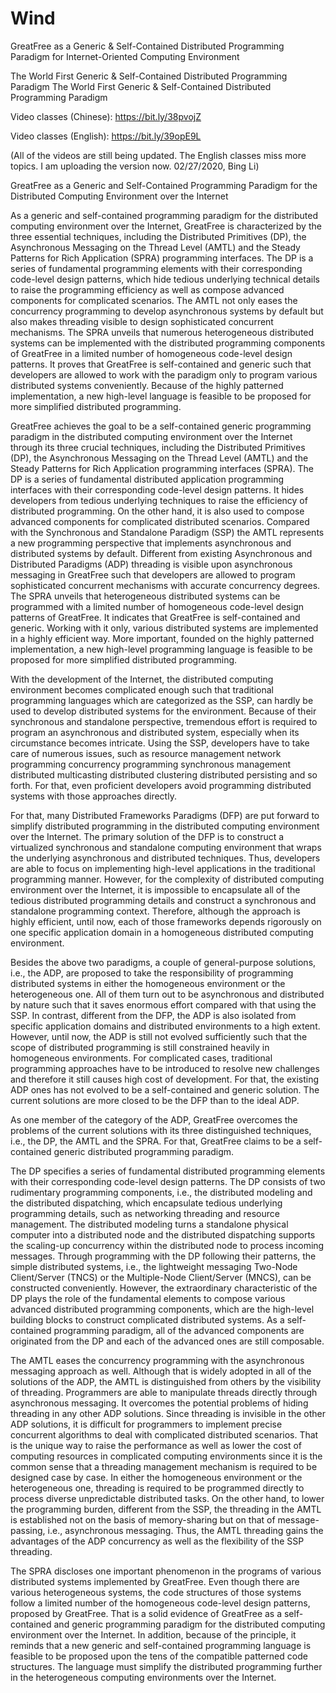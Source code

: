 # Wind
GreatFree as a Generic &amp; Self-Contained Distributed Programming Paradigm for Internet-Oriented Computing Environment


The World First Generic & Self-Contained Distributed Programming Paradigm
The World First Generic & Self-Contained Distributed Programming Paradigm

Video classes (Chinese): https://bit.ly/38pvojZ

Video classes (English): https://bit.ly/39opE9L

(All of the videos are still being updated. The English classes miss more topics. I am uploading the version now. 02/27/2020, Bing Li)

GreatFree as a Generic and Self-Contained Programming Paradigm for the Distributed Computing Environment over the Internet

As a generic and self-contained programming paradigm for the distributed computing environment over the Internet, GreatFree is characterized by the three essential techniques, including the Distributed Primitives (DP), the Asynchronous Messaging on the Thread Level (AMTL) and the Steady Patterns for Rich Application (SPRA) programming interfaces. The DP is a series of fundamental programming elements with their corresponding code-level design patterns, which hide tedious underlying technical details to raise the programming efficiency as well as compose advanced components for complicated scenarios. The AMTL not only eases the concurrency programming to develop asynchronous systems by default but also makes threading visible to design sophisticated concurrent mechanisms. The SPRA unveils that numerous heterogeneous distributed systems can be implemented with the distributed programming components of GreatFree in a limited number of homogeneous code-level design patterns. It proves that GreatFree is self-contained and generic such that developers are allowed to work with the paradigm only to program various distributed systems conveniently. Because of the highly patterned implementation, a new high-level language is feasible to be proposed for more simplified distributed programming.

GreatFree achieves the goal to be a self-contained generic programming paradigm in the distributed computing environment over the Internet through its three crucial techniques, including the Distributed Primitives (DP), the Asynchronous Messaging on the Thread Level (AMTL) and the Steady Patterns for Rich Application programming interfaces (SPRA). The DP is a series of fundamental distributed application programming interfaces with their corresponding code-level design patterns. It hides developers from tedious underlying techniques to raise the efficiency of distributed programming. On the other hand, it is also used to compose advanced components for complicated distributed scenarios. Compared with the Synchronous and Standalone Paradigm (SSP) the AMTL represents a new programming perspective that implements asynchronous and distributed systems by default. Different from existing Asynchronous and Distributed Paradigms (ADP) threading is visible upon asynchronous messaging in GreatFree such that developers are allowed to program sophisticated concurrent mechanisms with accurate concurrency degrees. The SPRA unveils that heterogeneous distributed systems can be programmed with a limited number of homogeneous code-level design patterns of GreatFree. It indicates that GreatFree is self-contained and generic. Working with it only, various distributed systems are implemented in a highly efficient way. More important, founded on the highly patterned implementation, a new high-level programming language is feasible to be proposed for more simplified distributed programming.

With the development of the Internet, the distributed computing environment becomes complicated enough such that traditional programming languages which are categorized as the SSP, can hardly be used to develop distributed systems for the environment. Because of their synchronous and standalone perspective, tremendous effort is required to program an asynchronous and distributed system, especially when its circumstance becomes intricate. Using the SSP, developers have to take care of numerous issues, such as resource management network programming concurrency programming synchronous management distributed multicasting distributed clustering distributed persisting and so forth. For that, even proficient developers avoid programming distributed systems with those approaches directly.

For that, many Distributed Frameworks Paradigms (DFP) are put forward to simplify distributed programming in the distributed computing environment over the Internet. The primary solution of the DFP is to construct a virtualized synchronous and standalone computing environment that wraps the underlying asynchronous and distributed techniques. Thus, developers are able to focus on implementing high-level applications in the traditional programming manner. However, for the complexity of distributed computing environment over the Internet, it is impossible to encapsulate all of the tedious distributed programming details and construct a synchronous and standalone programming context. Therefore, although the approach is highly efficient, until now, each of those frameworks depends rigorously on one specific application domain in a homogeneous distributed computing environment.

Besides the above two paradigms, a couple of general-purpose solutions, i.e., the ADP, are proposed to take the responsibility of programming distributed systems in either the homogeneous environment or the heterogeneous one. All of them turn out to be asynchronous and distributed by nature such that it saves enormous effort compared with that using the SSP. In contrast, different from the DFP, the ADP is also isolated from specific application domains and distributed environments to a high extent. However, until now, the ADP is still not evolved sufficiently such that the scope of distributed programming is still constrained heavily in homogeneous environments. For complicated cases, traditional programming approaches have to be introduced to resolve new challenges and therefore it still causes high cost of development. For that, the existing ADP ones has not evolved to be a self-contained and generic solution. The current solutions are more closed to be the DFP than to the ideal ADP.

As one member of the category of the ADP, GreatFree overcomes the problems of the current solutions with its three distinguished techniques, i.e., the DP, the AMTL and the SPRA. For that, GreatFree claims to be a self-contained generic distributed programming paradigm.

The DP specifies a series of fundamental distributed programming elements with their corresponding code-level design patterns. The DP consists of two rudimentary programming components, i.e., the distributed modeling and the distributed dispatching, which encapsulate tedious underlying programming details, such as networking threading and resource management. The distributed modeling turns a standalone physical computer into a distributed node and the distributed dispatching supports the scaling-up concurrency within the distributed node to process incoming messages. Through programming with the DP following their patterns, the simple distributed systems, i.e., the lightweight messaging Two-Node Client/Server (TNCS) or the Multiple-Node Client/Server (MNCS), can be constructed conveniently. However, the extraordinary characteristic of the DP plays the role of the fundamental elements to compose various advanced distributed programming components, which are the high-level building blocks to construct complicated distributed systems. As a self-contained programming paradigm, all of the advanced components are originated from the DP and each of the advanced ones are still composable.

The AMTL eases the concurrency programming with the asynchronous messaging approach as well. Although that is widely adopted in all of the solutions of the ADP, the AMTL is distinguished from others by the visibility of threading. Programmers are able to manipulate threads directly through asynchronous messaging. It overcomes the potential problems of hiding threading in any other ADP solutions. Since threading is invisible in the other ADP solutions, it is difficult for programmers to implement precise concurrent algorithms to deal with complicated distributed scenarios. That is the unique way to raise the performance as well as lower the cost of computing resources in complicated computing environments since it is the common sense that a threading management mechanism is required to be designed case by case. In either the homogeneous environment or the heterogeneous one, threading is required to be programmed directly to process diverse unpredictable distributed tasks. On the other hand, to lower the programming burden, different from the SSP, the threading in the AMTL is established not on the basis of memory-sharing but on that of message-passing, i.e., asynchronous messaging. Thus, the AMTL threading gains the advantages of the ADP concurrency as well as the flexibility of the SSP threading.

The SPRA discloses one important phenomenon in the programs of various distributed systems implemented by GreatFree. Even though there are various heterogeneous systems, the code structures of those systems follow a limited number of the homogeneous code-level design patterns, proposed by GreatFree. That is a solid evidence of GreatFree as a self-contained and generic programming paradigm for the distributed computing environment over the Internet. In addition, because of the principle, it reminds that a new generic and self-contained programming language is feasible to be proposed upon the tens of the compatible patterned code structures. The language must simplify the distributed programming further in the heterogeneous computing environments over the Internet.
